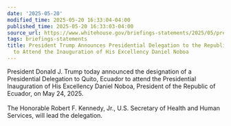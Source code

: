 ```yaml
---
date: '2025-05-20'
modified_time: 2025-05-20 16:33:04-04:00
published_time: 2025-05-20 16:33:03-04:00
source_url: https://www.whitehouse.gov/briefings-statements/2025/05/president-trump-announces-presidential-delegation-to-the-republic-of-ecuador-to-attend-the-inauguration-of-his-excellency-daniel-noboa/
tags: briefings-statements
title: President Trump Announces Presidential Delegation to the Republic of Ecuador
  to Attend the Inauguration of His Excellency Daniel Noboa
---
```

 
President Donald J. Trump today announced the designation of a
Presidential Delegation to Quito, Ecuador to attend the Presidential
Inauguration of His Excellency Daniel Noboa, President of the Republic
of Ecuador, on May 24, 2025.  
   
The Honorable Robert F. Kennedy, Jr., U.S. Secretary of Health and Human
Services, will lead the delegation.
